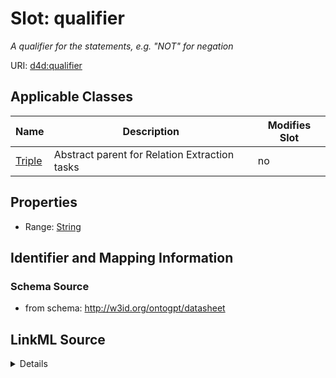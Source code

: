 

# Slot: qualifier


_A qualifier for the statements, e.g. "NOT" for negation_



URI: [d4d:qualifier](http://w3id.org/ontogpt/datasheetqualifier)



<!-- no inheritance hierarchy -->





## Applicable Classes

| Name | Description | Modifies Slot |
| --- | --- | --- |
| [Triple](Triple.md) | Abstract parent for Relation Extraction tasks |  no  |







## Properties

* Range: [String](String.md)





## Identifier and Mapping Information







### Schema Source


* from schema: http://w3id.org/ontogpt/datasheet




## LinkML Source

<details>
```yaml
name: qualifier
description: A qualifier for the statements, e.g. "NOT" for negation
from_schema: http://w3id.org/ontogpt/datasheet
rank: 1000
alias: qualifier
owner: Triple
domain_of:
- Triple
range: string

```
</details>